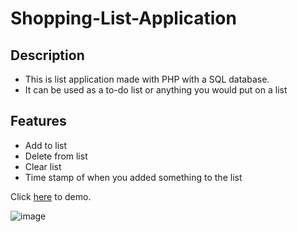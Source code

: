 # Shopping-List-Application

## Description
- This is list application made with PHP with a SQL database.
- It can be used as a to-do list or anything you would put on a list

## Features
- Add to list
- Delete from list
- Clear list
- Time stamp of when you added something to the list

Click [here](https://shopping-list-application.000webhostapp.com/index.php) to demo.

![image](https://user-images.githubusercontent.com/85257187/189459029-06f8db04-2e32-48a2-b597-efaeae2f81d0.png)
